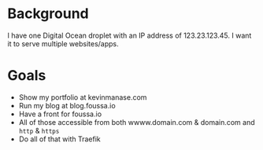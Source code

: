 # Background
I have one Digital Ocean droplet with an IP address of 123.23.123.45. I want it to serve multiple websites/apps.

# Goals
- Show my portfolio at kevinmanase.com
- Run my blog at blog.foussa.io
- Have a front for foussa.io
- All of those accessible from both wwww.domain.com & domain.com and `http` & `https`
- Do all of that with Traefik
